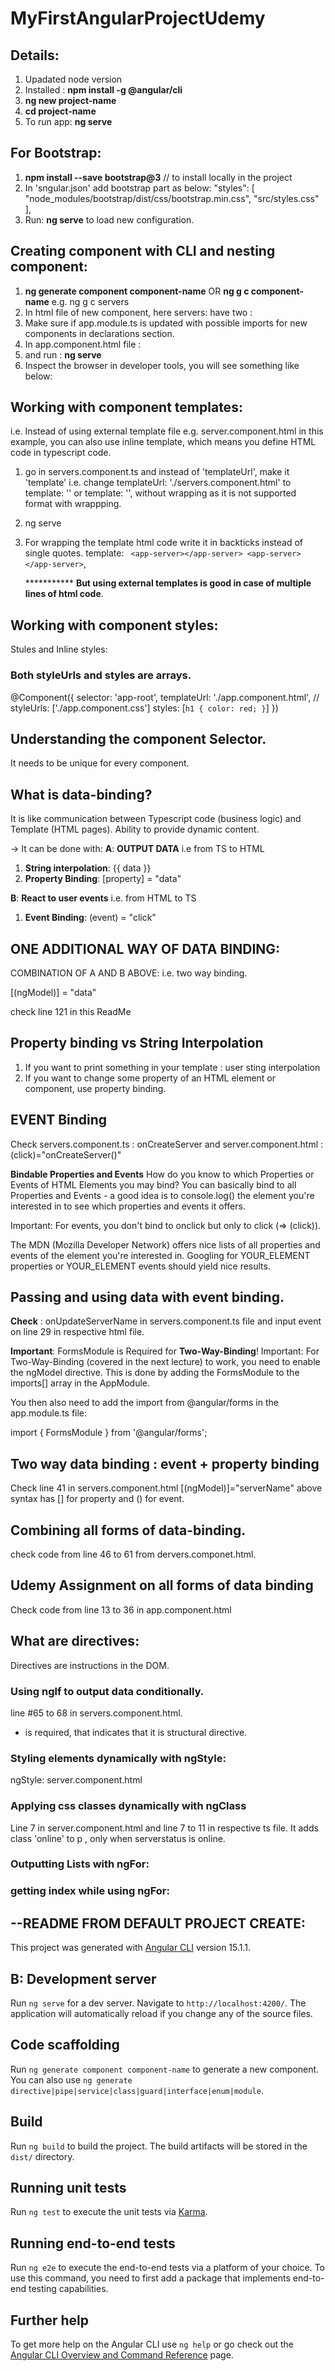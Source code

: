 # MyFirstAngularProjectUdemy

## Details:
1. Upadated node version
2. Installed : **npm install -g @angular/cli**
3. **ng new project-name**
4. **cd project-name**
5. To run app: **ng serve**
   


## For Bootstrap:
1. **npm install --save bootstrap@3**  // to install locally in the project
2. In 'sngular.json' add bootstrap part as below: 
   "styles": [
              "node_modules/bootstrap/dist/css/bootstrap.min.css",
              "src/styles.css"
            ],
3. Run: **ng serve** to load new configuration.

## Creating component with CLI and nesting component:
1. **ng generate component component-name** OR **ng g c component-name** e.g. ng g c servers
2. In html file of new component, here servers: have two : <app-server></app-server>
<app-server></app-server>
3. Make sure if app.module.ts is updated with possible imports for new components in declarations section.
4. In app.component.html file : <app-servers></app-servers>
5. and run : **ng serve**
6. Inspect the browser in developer tools, you will see something like below: 
   <app-servers>
      <app-server></app-server>
      <app-server></app-server>
   </app-servers>


## Working with component templates: 
i.e. Instead of using external template file e.g. server.component.html in this example, you can also use inline template, which means you define HTML code in typescript code.

1. go in servers.component.ts and instead of 'templateUrl', make it 'template'
   i.e. change templateUrl: './servers.component.html'
   to template: '<app-server></app-server>'
   or template: '<app-server></app-server><app-server></app-server>', without wrapping as it is not supported format with wrappping.
2. ng serve
3. For wrapping the template html code write it in backticks instead of single quotes.
   template: `
    <app-server></app-server>
    <app-server></app-server>`,

    *********** **But using external templates is good in case of multiple lines of html code**.


## Working with component styles:
Stules and Inline styles:
### Both styleUrls and styles are arrays.

@Component({
  selector: 'app-root',
  templateUrl: './app.component.html',
  // styleUrls: ['./app.component.css']
  styles: [`
  h1 {
    color: red;
  }
  `]
})


## Understanding the component Selector.
It needs to be unique for every component.


## What is data-binding?
It is like communication between Typescript code (business logic) and Template (HTML pages).
Ability to provide dynamic content.

-> It can be done with:
**A**: **OUTPUT DATA** i.e from TS to HTML
1. **String interpolation**:
   {{ data }}
2. **Property Binding**:
   [property] = "data"

**B**: **React to user events**  i.e. from HTML to TS
1. **Event Binding**:
   (event) = "click"

## ONE ADDITIONAL WAY OF DATA BINDING:
COMBINATION OF A AND B ABOVE:
i.e. two way binding.

[(ngModel)] = "data"

check line 121 in this ReadMe


## Property binding vs String Interpolation
1. If you want to print something in your template : user sting interpolation
2. If you want to change some property of an HTML element or component, use property binding.


## EVENT Binding
Check servers.component.ts : onCreateServer
and server.component.html : (click)="onCreateServer()"

**Bindable Properties and Events**
How do you know to which Properties or Events of HTML Elements you may bind? You can basically bind to all Properties and Events - a good idea is to console.log()  the element you're interested in to see which properties and events it offers.

Important: For events, you don't bind to onclick but only to click (=> (click)).

The MDN (Mozilla Developer Network) offers nice lists of all properties and events of the element you're interested in. Googling for YOUR_ELEMENT properties  or YOUR_ELEMENT events  should yield nice results.

## Passing and using data with event binding.
**Check** : onUpdateServerName in servers.component.ts file
and input event on line 29 in respective html file.


**Important**: FormsModule is Required for **Two-Way-Binding**!
Important: For Two-Way-Binding (covered in the next lecture) to work, you need to enable the ngModel  directive. This is done by adding the FormsModule  to the imports[]  array in the AppModule.

You then also need to add the import from @angular/forms  in the app.module.ts file:

import { FormsModule } from '@angular/forms'; 


## Two way data binding : event + property binding
Check line 41 in servers.component.html
[(ngModel)]="serverName"
above syntax has [] for property and () for event.

## Combining all forms of data-binding.
check code from line 46 to 61 from dervers.componet.html.

## Udemy Assignment on all forms of data  binding
Check code from line 13 to 36 in app.component.html

## What are directives:
Directives are instructions in the DOM.

### Using nglf to output data conditionally.
line #65 to 68 in servers.component.html. 
* is required, that indicates that it is structural directive.

### Styling elements dynamically with ngStyle:
ngStyle:  server.component.html

### Applying css classes dynamically with ngClass
Line 7 in server.component.html and line 7 to 11 in respective ts file. It adds class 'online' to p , only when serverstatus is online.

### Outputting Lists with ngFor:
### getting index while using ngFor:
































## --**README FROM DEFAULT PROJECT CREATE**:
This project was generated with [Angular CLI](https://github.com/angular/angular-cli) version 15.1.1.

## B: Development server

Run `ng serve` for a dev server. Navigate to `http://localhost:4200/`. The application will automatically reload if you change any of the source files.

## Code scaffolding

Run `ng generate component component-name` to generate a new component. You can also use `ng generate directive|pipe|service|class|guard|interface|enum|module`.

## Build

Run `ng build` to build the project. The build artifacts will be stored in the `dist/` directory.

## Running unit tests

Run `ng test` to execute the unit tests via [Karma](https://karma-runner.github.io).

## Running end-to-end tests

Run `ng e2e` to execute the end-to-end tests via a platform of your choice. To use this command, you need to first add a package that implements end-to-end testing capabilities.

## Further help

To get more help on the Angular CLI use `ng help` or go check out the [Angular CLI Overview and Command Reference](https://angular.io/cli) page.
